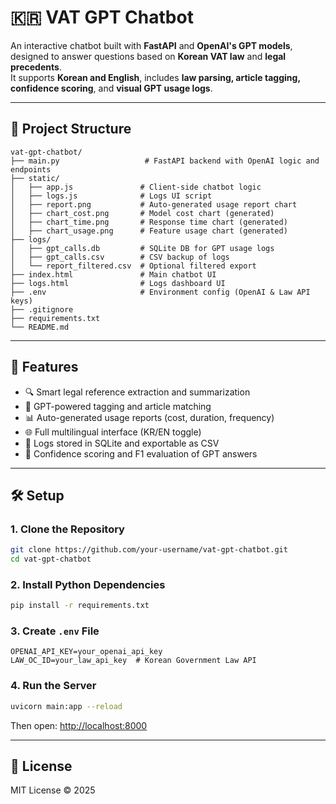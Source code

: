 # 🇰🇷 VAT GPT Chatbot

An interactive chatbot built with **FastAPI** and **OpenAI's GPT models**, designed to answer questions based on **Korean VAT law** and **legal precedents**.  
It supports **Korean and English**, includes **law parsing, article tagging, confidence scoring**, and **visual GPT usage logs**.

---

## 📁 Project Structure

```
vat-gpt-chatbot/
├── main.py                   # FastAPI backend with OpenAI logic and endpoints
├── static/
│   ├── app.js               # Client-side chatbot logic
│   ├── logs.js              # Logs UI script
│   ├── report.png           # Auto-generated usage report chart
│   ├── chart_cost.png       # Model cost chart (generated)
│   ├── chart_time.png       # Response time chart (generated)
│   ├── chart_usage.png      # Feature usage chart (generated)
├── logs/
│   ├── gpt_calls.db         # SQLite DB for GPT usage logs
│   ├── gpt_calls.csv        # CSV backup of logs
│   └── report_filtered.csv  # Optional filtered export
├── index.html               # Main chatbot UI
├── logs.html                # Logs dashboard UI
├── .env                     # Environment config (OpenAI & Law API keys)
├── .gitignore
├── requirements.txt
└── README.md
```

---

## 🚀 Features

- 🔍 Smart legal reference extraction and summarization
- 📎 GPT-powered tagging and article matching
- 📊 Auto-generated usage reports (cost, duration, frequency)
- 🌐 Full multilingual interface (KR/EN toggle)
- 💾 Logs stored in SQLite and exportable as CSV
- 🧠 Confidence scoring and F1 evaluation of GPT answers

---

## 🛠 Setup

### 1. Clone the Repository

```bash
git clone https://github.com/your-username/vat-gpt-chatbot.git
cd vat-gpt-chatbot
```

### 2. Install Python Dependencies

```bash
pip install -r requirements.txt
```

### 3. Create `.env` File

```env
OPENAI_API_KEY=your_openai_api_key
LAW_OC_ID=your_law_api_key  # Korean Government Law API
```

### 4. Run the Server

```bash
uvicorn main:app --reload
```

Then open: [http://localhost:8000](http://localhost:8000)

---

## 📄 License

MIT License © 2025


